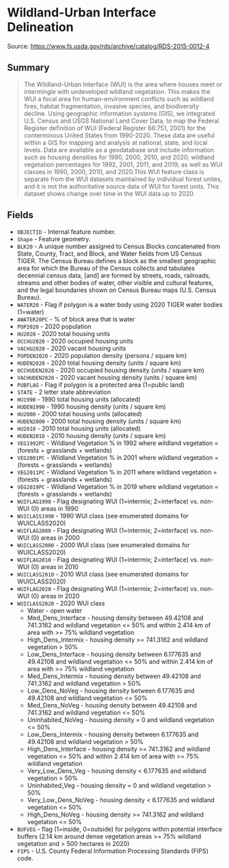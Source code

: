 # Wildland-Urban Interface Delineation

Source: https://www.fs.usda.gov/rds/archive/catalog/RDS-2015-0012-4

## Summary

> The Wildland-Urban Interface (WUI) is the area where houses meet or intermingle with undeveloped 
> wildland vegetation. This makes the WUI a focal area for human-environment conflicts such as 
> wildland fires, habitat fragmentation, invasive species, and biodiversity decline. 
> Using geographic information systems (GIS), we integrated U.S. Census and USGS National 
> Land Cover Data, to map the Federal Register definition of WUI (Federal Register 66:751, 2001) 
> for the conterminous United States from 1990-2020. These data are useful within a GIS for 
> mapping and analysis at national, state, and local levels. Data are available as a geodatabase 
> and include information such as housing densities for 1990, 2000, 2010, and 2020; wildland 
> vegetation percentages for 1992, 2001, 2011, and 2019; as well as WUI classes in 1990, 2000, 
> 2010, and 2020.This WUI feature class is separate from the WUI datasets maintained by 
> individual forest unites, and it is not the authoritative source data of WUI for forest units. 
> This dataset shows change over time in the WUI data up to 2020.

## Fields 

 * `OBJECTID` - Internal feature number.
 * `Shape` -  Feature geometry.
 * `BLK20` - A unique number assigned to Census Blocks concatenated from State, County, Tract, and Block, and Water fields from US Census TIGER. The Census Bureau defines a block as the smallest geographic area for which the Bureau of the Census collects and tabulates decennial census data, [and] are formed by streets, roads, railroads, streams and other bodies of water, other visible and cultural features, and the legal boundaries shown on Census Bureau maps (U.S. Census Bureau).
 * `WATER20` -         Flag if polygon is a water body using 2020 TIGER water bodies (1=water)
 * `AWATER20PC` -      % of block area that is water
 * `POP2020` -      2020 population
 * `HU2020` -        2020 total housing units
 * `OCCHU2020` -         2020 occupied housing units
 * `VACHU2020` - 2020 vacant housing units
 * `POPDEN2020` -        2020 population density (persons / square km)
 * `HUDEN2020` -         2020 total housing density (units / square km)
 * `OCCHUDEN2020` -        2020 occupied housing density (units / square km)
 * `VACHUDEN2020` -       2020 vacant housing density (units / square km)
 * `PUBFLAG` -         Flag if polygon is a protected area (1=public land)
 * `STATE` -        2 letter state abbreviation
 * `HU1990` -        1990 total housing units (allocated)
 * `HUDEN1990` -   1990 housing density (units / square km)
 * `HU2000` -       2000 total housing units (allocated)
 * `HUDEN2000` -         2000 total housing density (units / square km)
 * `HU2010` -         2010 total housing units (allocated)
 * `HUDEN2010` -         2010 housing density (units / square km)
 * `VEG1992PC` -         Wildland Vegetation % in 1992 where wildland vegetation = (forests + grasslands + wetlands)
 * `VEG2001PC` -         Wildland Vegetation % in 2001 where wildland vegetation = (forests + grasslands + wetlands)
 * `VEG2011PC` -         Wildland Vegetation % in 2011 where wildland vegetation = (forests + grasslands + wetlands)
 * `VEG2019PC` -         Wildland Vegetation % in 2019 where wildland vegetation = (forests + grasslands + wetlands)
 * `WUIFLAG1990` -        Flag designating WUI (1=intermix; 2=interface) vs. non-WUI (0) areas in 1990
 * `WUICLASS1990` -        1990 WUI class (see enumerated domains for WUICLASS2020)
 * `WUIFLAG2000` -         Flag designating WUI (1=intermix; 2=interface) vs. non-WUI (0) areas in 2000
 * `WUICLASS2000` -         2000 WUI class (see enumerated domains for WUICLASS2020)
 * `WUIFLAG2010` -         Flag designating WUI (1=intermix; 2=interface) vs. non-WUI (0) areas in 2010
 * `WUICLASS2010` -        2010 WUI class (see enumerated domains for WUICLASS2020)
 * `WUIFLAG2020` -         Flag designating WUI (1=intermix; 2=interface) vs. non-WUI (0) areas in 2020
 * `WUICLASS2020` -        2020 WUI class
    * Water - open water
    * Med_Dens_Interface - housing density between 49.42108 and 741.3162 and wildland vegetation <= 50% and within 2.414 km of area with >= 75% wildland vegetation
    * High_Dens_Intermix - housing density >= 741.3162 and wildland vegetation > 50%
    * Low_Dens_Interface -     housing density between 6.177635 and 49.42108 and wildland vegetation <= 50% and within 2.414 km of area with >= 75% wildland vegetation
    * Med_Dens_Intermix -     housing density between 49.42108 and 741.3162 and wildland vegetation > 50%
    * Low_Dens_NoVeg -     housing density between 6.177635 and 49.42108 and wildland vegetation <= 50%
    * Med_Dens_NoVeg -     housing density between 49.42108 and 741.3162 and wildland vegetation <= 50%
    * Uninhabited_NoVeg -     housing density = 0 and wildland vegetation <= 50%
    * Low_Dens_Intermix -     housing density between 6.177635 and 49.42108 and wildland vegetation > 50%
    * High_Dens_Interface -     housing density >= 741.3162 and wildland vegetation <= 50% and within 2.414 km of area with >= 75% wildland vegetation
    * Very_Low_Dens_Veg -     housing density < 6.177635 and wildland vegetation > 50%
    * Uninhabited_Veg -     housing density = 0 and wildland vegetation > 50%
    * Very_Low_Dens_NoVeg -     housing density < 6.177635 and wildland vegetation <= 50%
    * High_Dens_NoVeg -     housing density >= 741.3162 and wildland vegetation <= 50%
 * `BUFVEG` - flag (1=inside, 0=outside) for polygons within potential interface buffers (2.14 km around dense vegetation areas >= 75% wildland vegetation and > 500 hectares in 2020)
 * `FIPS` -         U.S. County Federal Information Processing Standards (FIPS) code.

